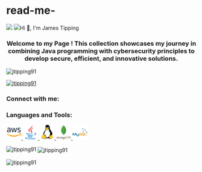 # read-me-


<img src="https://raw.githubusercontent.com/sagar-viradiya/sagar-viradiya/master/resources/banner.png">
<img src="https://raw.githubuserco


<h1 align="center">Hi 👋, I'm James Tipping</h1>
<h3 align="center">Welcome to my Page ! This collection showcases my journey in combining Java programming with cybersecurity principles to develop secure, efficient, and innovative solutions.</h3>

<p align="left"> <img src="https://komarev.com/ghpvc/?username=jtipping91&label=Profile%20views&color=0e75b6&style=flat" alt="jtipping91" /> </p>

<p align="left"> <a href="https://github.com/ryo-ma/github-profile-trophy"><img src="https://github-profile-trophy.vercel.app/?username=jtipping91" alt="jtipping91" /></a> </p>

<h3 align="left">Connect with me:</h3>
<p align="left">
</p>

<h3 align="left">Languages and Tools:</h3>
<p align="left"> <a href="https://aws.amazon.com" target="_blank" rel="noreferrer"> <img src="https://raw.githubusercontent.com/devicons/devicon/master/icons/amazonwebservices/amazonwebservices-original-wordmark.svg" alt="aws" width="40" height="40"/> </a> <a href="https://www.java.com" target="_blank" rel="noreferrer"> <img src="https://raw.githubusercontent.com/devicons/devicon/master/icons/java/java-original.svg" alt="java" width="40" height="40"/> </a> <a href="https://www.linux.org/" target="_blank" rel="noreferrer"> <img src="https://raw.githubusercontent.com/devicons/devicon/master/icons/linux/linux-original.svg" alt="linux" width="40" height="40"/> </a> <a href="https://www.mongodb.com/" target="_blank" rel="noreferrer"> <img src="https://raw.githubusercontent.com/devicons/devicon/master/icons/mongodb/mongodb-original-wordmark.svg" alt="mongodb" width="40" height="40"/> </a> <a href="https://www.mysql.com/" target="_blank" rel="noreferrer"> <img src="https://raw.githubusercontent.com/devicons/devicon/master/icons/mysql/mysql-original-wordmark.svg" alt="mysql" width="40" height="40"/> </a> </p>

<p><img align="left" src="https://github-readme-stats.vercel.app/api/top-langs?username=jtipping91&show_icons=true&locale=en&layout=compact" alt="jtipping91" /></p>

<p>&nbsp;<img align="center" src="https://github-readme-stats.vercel.app/api?username=jtipping91&show_icons=true&locale=en" alt="jtipping91" /></p>

<p><img align="center" src="https://github-readme-streak-stats.herokuapp.com/?user=jtipping91&" alt="jtipping91" /></p>


